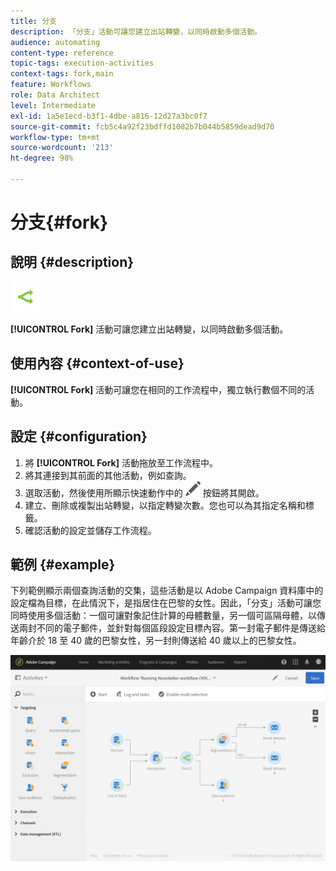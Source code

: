 ```yaml
---
title: 分支
description: 「分支」活動可讓您建立出站轉變，以同時啟動多個活動。
audience: automating
content-type: reference
topic-tags: execution-activities
context-tags: fork,main
feature: Workflows
role: Data Architect
level: Intermediate
exl-id: 1a5e1ecd-b3f1-4dbe-a816-12d27a3bc0f7
source-git-commit: fcb5c4a92f23bdffd1082b7b044b5859dead9d70
workflow-type: tm+mt
source-wordcount: '213'
ht-degree: 98%

---
```


# 分支{#fork}

## 說明 {#description}

![](assets/fork.png)

**[!UICONTROL Fork]** 活動可讓您建立出站轉變，以同時啟動多個活動。

## 使用內容 {#context-of-use}

**[!UICONTROL Fork]** 活動可讓您在相同的工作流程中，獨立執行數個不同的活動。

## 設定 {#configuration}

1. 將 **[!UICONTROL Fork]** 活動拖放至工作流程中。
1. 將其連接到其前面的其他活動，例如查詢。
1. 選取活動，然後使用所顯示快速動作中的 ![](assets/edit_darkgrey-24px.png) 按鈕將其開啟。
1. 建立、刪除或複製出站轉變，以指定轉變次數。您也可以為其指定名稱和標籤。
1. 確認活動的設定並儲存工作流程。

## 範例 {#example}

下列範例顯示兩個查詢活動的交集，這些活動是以 Adobe Campaign 資料庫中的設定檔為目標，在此情況下，是指居住在巴黎的女性。因此，「分支」活動可讓您同時使用多個活動：一個可讓對象記住計算的母體數量，另一個可區隔母體，以傳送兩封不同的電子郵件，並針對每個區段設定目標內容。第一封電子郵件是傳送給年齡介於 18 至 40 歲的巴黎女性，另一封則傳送給 40 歲以上的巴黎女性。

![](assets/wkf_fork_example.png)
